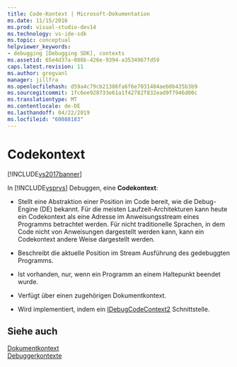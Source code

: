 ```yaml
---
title: Code-Kontext | Microsoft-Dokumentation
ms.date: 11/15/2016
ms.prod: visual-studio-dev14
ms.technology: vs-ide-sdk
ms.topic: conceptual
helpviewer_keywords:
- debugging [Debugging SDK], contexts
ms.assetid: 65e4d37a-086b-426e-9394-a3534967fd59
caps.latest.revision: 11
ms.author: gregvanl
manager: jillfra
ms.openlocfilehash: d59a4c79cb21386fa6f6e7031404aeb0b435b3b9
ms.sourcegitcommit: 1fc6ee928733e61a1f42782f832ead9f7946d00c
ms.translationtype: MT
ms.contentlocale: de-DE
ms.lasthandoff: 04/22/2019
ms.locfileid: "60088183"
---
```

# <a name="code-context"></a>Codekontext
[!INCLUDE[vs2017banner](../../includes/vs2017banner.md)]

In [!INCLUDE[vsprvs](../../includes/vsprvs-md.md)] Debuggen, eine **Codekontext**:  
  
- Stellt eine Abstraktion einer Position im Code bereit, wie die Debug-Engine (DE) bekannt. Für die meisten Laufzeit-Architekturen kann heute ein Codekontext als eine Adresse im Anweisungsstream eines Programms betrachtet werden. Für nicht traditionelle Sprachen, in dem Code nicht von Anweisungen dargestellt werden kann, kann ein Codekontext andere Weise dargestellt werden.  
  
- Beschreibt die aktuelle Position im Stream Ausführung des gedebuggten Programms.  
  
- Ist vorhanden, nur, wenn ein Programm an einem Haltepunkt beendet wurde.  
  
- Verfügt über einen zugehörigen Dokumentkontext.  
  
- Wird implementiert, indem ein [IDebugCodeContext2](../../extensibility/debugger/reference/idebugcodecontext2.md) Schnittstelle.  
  
## <a name="see-also"></a>Siehe auch  
 [Dokumentkontext](../../extensibility/debugger/document-context.md)   
 [Debuggerkontexte](../../extensibility/debugger/debugger-contexts.md)
